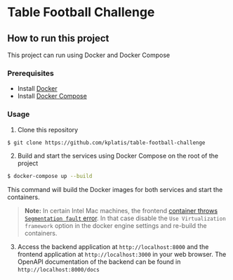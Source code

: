 # Table Football Challenge

## How to run this project

This project can run using Docker and Docker Compose

### Prerequisites

- Install [Docker](https://www.docker.com/get-started/)
- Install [Docker Compose](https://docs.docker.com/compose/install/)

### Usage

1. Clone this repository

```bash
$ git clone https://github.com/kplatis/table-football-challenge
```

2. Build and start the services using Docker Compose on the root of the project

```bash
$ docker-compose up --build
```

This command will build the Docker images for both services and start the containers.

> **Note:** In certain Intel Mac machines, the frontend [container throws `Segmentation fault` error](https://github.com/docker/for-mac/issues/6824). In that case disable the `Use Virtualization framework` option in the docker engine settings and re-build the containers. 

3. Access the backend application at `http://localhost:8000` and the frontend application at `http://localhost:3000` in your web browser. The OpenAPI documentation of the backend can be found in `http://localhost:8000/docs`
